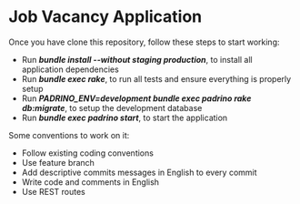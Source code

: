 Job Vacancy Application
=======================


Once you have clone this repository, follow these steps to start working:

* Run **_bundle install --without staging production_**, to install all application dependencies
* Run **_bundle exec rake_**, to run all tests and ensure everything is properly setup
* Run **_PADRINO_ENV=development bundle exec padrino rake db:migrate_**, to setup the development database
* Run **_bundle exec padrino start_**, to start the application


Some conventions to work on it:

* Follow existing coding conventions
* Use feature branch
* Add descriptive commits messages in English to every commit
* Write code and comments in English
* Use REST routes
